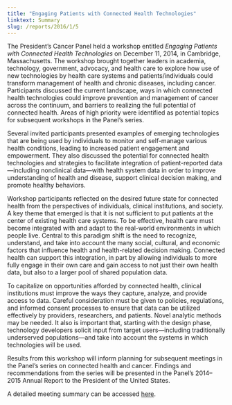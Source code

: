```yaml
---
title: "Engaging Patients with Connected Health Technologies"
linktext: Summary
slug: /reports/2016/1/5
---
```

<div class="full-report-container">
<div class="left-nav-container">
<left-navigation root="/reports/2016/1"></left-navigation>
</div>
<div class="report-container">

The President’s Cancer Panel held a workshop entitled <em>Engaging Patients with Connected Health Technologies</em> on December 11, 2014, in Cambridge, Massachusetts. The workshop brought together leaders in academia, technology, government, advocacy, and health care to explore how use of new technologies by health care systems and patients/individuals could transform management of health and chronic diseases, including cancer. Participants discussed the current landscape, ways in which connected health technologies could improve prevention and management of cancer across the continuum, and barriers to realizing the full potential of connected health. Areas of high priority were identified as potential topics for subsequent workshops in the Panel’s series.

Several invited participants presented examples of emerging technologies that are being used by individuals to monitor and self-manage various health conditions, leading to increased patient engagement and empowerment. They also discussed the potential for connected health technologies and strategies to facilitate integration of patient-reported data—including nonclinical data—with health system data in order to improve understanding of health and disease, support clinical decision making, and promote healthy behaviors.

Workshop participants reflected on the desired future state for connected health from the perspectives of individuals, clinical institutions, and society. A key theme that emerged is that it is not sufficient to put patients at the center of existing health care systems. To be effective, health care must become integrated with and adapt to the real-world environments in which people live. Central to this paradigm shift is the need to recognize, understand, and take into account the many social, cultural, and economic factors that influence health and health-related decision making. Connected health can support this integration, in part by allowing individuals to more fully engage in their own care and gain access to not just their own health data, but also to a larger pool of shared population data.

To capitalize on opportunities afforded by connected health, clinical institutions must improve the ways they capture, analyze, and provide access to data. Careful consideration must be given to policies, regulations, and informed consent processes to ensure that data can be utilized effectively by providers, researchers, and patients. Novel analytic methods may be needed. It also is important that, starting with the design phase, technology developers solicit input from target users—including traditionally underserved populations—and take into account the systems in which technologies will be used.

Results from this workshop will inform planning for subsequent meetings in the Panel’s series on connected health and cancer. Findings and recommendations from the series will be presented in the Panel’s 2014–2015 Annual Report to the President of the United States.

A detailed meeting summary can be accessed <a class="pdf-icon" href="https://deainfo.nci.nih.gov/advisory/pcp/pcp0317/minutes.pdf">here</a>.
</div>
</div>
